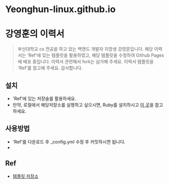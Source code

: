 # Yeonghun-linux.github.io

# 강영훈의 이력서
> 부산대학교 cs 전공을 하고 았는 백엔드 개발자 지망생 강영훈입니다. 해당 이력서는 'Ref'에 있는 템플릿을 활용하였고, 해당 템플릿을 수정하여 Github Pages에 배포 중입니다. 이력서 관련해서 fork는 삼가해 주세요. 이력서 템플릿을 'Ref'를 참고해 주세요. 감사합니다.

## 설치
* 'Ref'에 있는 저장솔를 활용하세요.
* 만약, 로컬에서 해당저장소를 실행하고 싶으시면, Ruby를 설치하시고 [이 곳](https://docs.github.com/en/pages/setting-up-a-github-pages-site-with-jekyll/about-github-pages-and-jekyll)을 참고하세요.

## 사용방법
* 'Ref'를 다운로드 후 _config.yml 수정 후 커밋하시면 됩니다.
* 
## Ref

* [템플릿 저장소](https://github.com/sproogen/modern-resume-theme)
